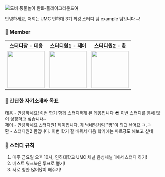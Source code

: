 
![도비 풍물놀이 완료-플레이그라운드여](https://user-images.githubusercontent.com/102133961/194682421-d3dc4e36-14f4-48f6-b562-f8197274e8c1.png)

안녕하세요, 저희는 UMC 인하대 3기 최강 스터디 팀 example 팀입니다 ~!

### 🌱 Member
<table>
    <th><a href="https://github.com/seongddiyong">스터디장 - 데옹</a></th>
    <th><a href="https://github.com/leeeeeyeon">스터디원1 - 제이</a></th>
    <th><a href="https://github.com/Torres-09">스터디원2 - 환</a></th>
    <tr>
        <td>
            <img src="https://avatars.githubusercontent.com/u/89764169?v=4" width='120' />
        </td>
        <td>
            <img src="https://avatars.githubusercontent.com/u/65899774?v=4" width='120' />
        </td>
       <td>
            <img src="https://avatars.githubusercontent.com/u/76430979?v=4" width='120' />
        </td>
    </tr>
</table>

### 🌱 간단한 자기소개와 목표
데옹 - 안녕하세요! 이번 학기 함께 스터디하게 된 데옹입니다 😎 이번 스터디를 통해 많이 성장하고 싶습니다~ <br/>
제이 - 안녕하세요 스터디원1 제이입니다. 제 닉네임처럼 "짱"이 되고 싶어요 ㅋ.ㅋ <br/>
환 - 스터디원2 환입니다. 이번 학기 잘 배워서 다음 학기에는 파트장도 해보고 싶네 <br/>

### 🌱 스터디 규칙
1. 매주 금요일 오후 10시, 인하대학교 UMC 채널 음성채널 1에서 스터디 하기! <br/>
2. 베스트 워크북은 투표로 뽑기! <br/>
3. 서로 칭찬 많이많이 해주기! <br/>

